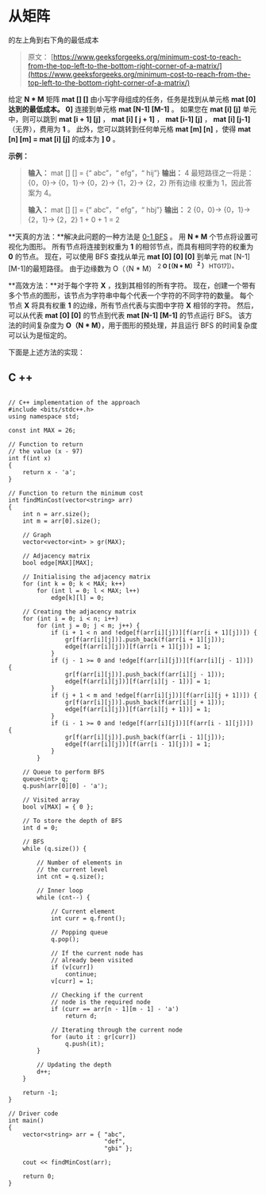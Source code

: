 # 从矩阵

的左上角到右下角的最低成本

> 原文： [https://www.geeksforgeeks.org/minimum-cost-to-reach-from-the-top-left-to-the-bottom-right-corner-of-a-matrix/](https://www.geeksforgeeks.org/minimum-cost-to-reach-from-the-top-left-to-the-bottom-right-corner-of-a-matrix/)

给定 **N * M** 矩阵 **mat [] []** 由小写字母组成的任务，任务是找到从单元格 **mat [0]达到的最低成本。 0]** 连接到单元格 **mat [N-1] [M-1]** 。 如果您在 **mat [i] [j]** 单元中，则可以跳到 **mat [i + 1] [j]** ， **mat [i] [ j + 1]** ， **mat [i-1] [j]** ， **mat [i] [j-1]** （无界），费用为 **1** 。 此外，您可以跳转到任何单元格 **mat [m] [n]** ，使得 **mat [n] [m] = mat [i] [j]** 的成本为 **] 0** 。

**示例：**

> **输入：** mat [] [] = {“ abc”，“ efg”，“ hij”}
> **输出：** 4
> 最短路径之一将是：
> {0，0}-> {0，1}-> {0，2}-> {1，2}-> {2，2}
> 所有边缘 权重为 1，因此答案为 4。
> 
> **输入：** mat [] [] = {“ abc”，“ efg”，“ hbj”}
> **输出：** 2
> {0，0}-> {0，1}-> {2，1}-> {2，2}
> 1 + 0 + 1 = 2

**天真的方法：**解决此问题的一种方法是 [0-1 BFS](https://www.geeksforgeeks.org/0-1-bfs-shortest-path-binary-graph/) 。 用 **N * M** 个节点将设置可视化为图形。 所有节点将连接到权重为 **1** 的相邻节点，而具有相同字符的权重为 **0** 的节点。 现在，可以使用 BFS 查找从单元 **mat [0] [0] [0]** 到单元 mat [N-1] [M-1]的最短路径。 由于边缘数为 O（（N * M） <sup>2 **O [（N * M） <sup>2</sup> ）** HTG17]）。</sup>

**高效方法：**对于每个字符 **X** ，找到其相邻的所有字符。 现在，创建一个带有多个节点的图形，该节点为字符串中每个代表一个字符的不同字符的数量。
每个节点 **X** 将具有权重 **1** 的边缘，所有节点代表与实图中字符 **X** 相邻的字符。 然后，可以从代表 **mat [0] [0]** 的节点到代表 **mat [N-1] [M-1]** 的节点运行 BFS。 该方法的时间复杂度为 **O（N * M）**，用于图形的预处理，并且运行 BFS 的时间复杂度可以认为是恒定的。

下面是上述方法的实现：

## C ++

```

// C++ implementation of the approach 
#include <bits/stdc++.h> 
using namespace std; 

const int MAX = 26; 

// Function to return 
// the value (x - 97) 
int f(int x) 
{ 
    return x - 'a'; 
} 

// Function to return the minimum cost 
int findMinCost(vector<string> arr) 
{ 
    int n = arr.size(); 
    int m = arr[0].size(); 

    // Graph 
    vector<vector<int> > gr(MAX); 

    // Adjacency matrix 
    bool edge[MAX][MAX]; 

    // Initialising the adjacency matrix 
    for (int k = 0; k < MAX; k++) 
        for (int l = 0; l < MAX; l++) 
            edge[k][l] = 0; 

    // Creating the adjacency matrix 
    for (int i = 0; i < n; i++) 
        for (int j = 0; j < m; j++) { 
            if (i + 1 < n and !edge[f(arr[i][j])][f(arr[i + 1][j])]) { 
                gr[f(arr[i][j])].push_back(f(arr[i + 1][j])); 
                edge[f(arr[i][j])][f(arr[i + 1][j])] = 1; 
            } 
            if (j - 1 >= 0 and !edge[f(arr[i][j])][f(arr[i][j - 1])]) { 
                gr[f(arr[i][j])].push_back(f(arr[i][j - 1])); 
                edge[f(arr[i][j])][f(arr[i][j - 1])] = 1; 
            } 
            if (j + 1 < m and !edge[f(arr[i][j])][f(arr[i][j + 1])]) { 
                gr[f(arr[i][j])].push_back(f(arr[i][j + 1])); 
                edge[f(arr[i][j])][f(arr[i][j + 1])] = 1; 
            } 
            if (i - 1 >= 0 and !edge[f(arr[i][j])][f(arr[i - 1][j])]) { 
                gr[f(arr[i][j])].push_back(f(arr[i - 1][j])); 
                edge[f(arr[i][j])][f(arr[i - 1][j])] = 1; 
            } 
        } 

    // Queue to perform BFS 
    queue<int> q; 
    q.push(arr[0][0] - 'a'); 

    // Visited array 
    bool v[MAX] = { 0 }; 

    // To store the depth of BFS 
    int d = 0; 

    // BFS 
    while (q.size()) { 

        // Number of elements in 
        // the current level 
        int cnt = q.size(); 

        // Inner loop 
        while (cnt--) { 

            // Current element 
            int curr = q.front(); 

            // Popping queue 
            q.pop(); 

            // If the current node has 
            // already been visited 
            if (v[curr]) 
                continue; 
            v[curr] = 1; 

            // Checking if the current 
            // node is the required node 
            if (curr == arr[n - 1][m - 1] - 'a') 
                return d; 

            // Iterating through the current node 
            for (auto it : gr[curr]) 
                q.push(it); 
        } 

        // Updating the depth 
        d++; 
    } 

    return -1; 
} 

// Driver code 
int main() 
{ 
    vector<string> arr = { "abc", 
                           "def", 
                           "gbi" }; 

    cout << findMinCost(arr); 

    return 0; 
} 

```